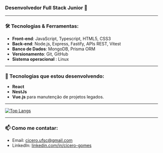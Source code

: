 ### Desenvolvedor Full Stack Junior 🚀

---

### 🛠 Tecnologias & Ferramentas:
- **Front-end**: JavaScript, Typescript, HTML5, CSS3
- **Back-end**: Node.js, Express, Fastify, APIs REST, Vitest
- **Banco de Dados**: MongoDB, Prisma ORM
- **Versionamento**: Git, GitHub
- **Sistema operacional** : Linux

---

### 🌱 Tecnologias que estou desenvolvendo:
- **React**
- **NestJs**
- **Vue.js** para manutenção de projetos legados.

---

<a>[![Top Langs](https://github-readme-stats.vercel.app/api/top-langs/?username=ciceroRMG&layout=compact&theme=catppuccin_latte)](https://github.com/anuraghazra/github-readme-stats)</a>

---

### 📫 Como me contatar:
- Email: [cicero.ufsc@gmail.com](mailto:cicero.ufsc@gmail.com)
- LinkedIn: [linkedin.com/in/cícero-gomes](https://www.linkedin.com/in/c%C3%ADcero-gomes-8207292b3?lipi=urn%3Ali%3Apage%3Ad_flagship3_profile_view_base_contact_details%3BZ9zwqU8VQYew73SWBwciqA%3D%3D)
